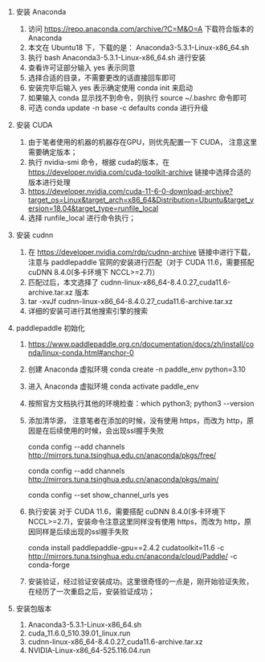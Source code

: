 1. 安装 Anaconda
    1. 访问 https://repo.anaconda.com/archive/?C=M&O=A 下载符合版本的 Anaconda
   3. 本文在 Ubuntu18 下，下载的是： Anaconda3-5.3.1-Linux-x86_64.sh
    3. 执行 bash Anaconda3-5.3.1-Linux-x86_64.sh 进行安装
    4. 查看许可证部分输入 yes 表示同意
    5. 选择合适的目录，不需要更改的话直接回车即可
    6. 安装完毕后输入 yes 表示确定使用 conda init 来启动
    7. 如果输入 conda 显示找不到命令，则执行 source ~/.bashrc 命令即可
    8. 可选 conda update -n base -c defaults conda 进行升级


2. 安装 CUDA
    1. 由于笔者使用的机器的机器存在GPU，则优先配置一下 CUDA， 注意这里需要确定版本；
    2. 执行 nvidia-smi 命令，根据 cuda的版本，在 https://developer.nvidia.com/cuda-toolkit-archive 链接中选择合适的版本进行处理
    3. https://developer.nvidia.com/cuda-11-6-0-download-archive?target_os=Linux&target_arch=x86_64&Distribution=Ubuntu&target_version=18.04&target_type=runfile_local
    4. 选择 runfile_local 进行命令执行；


3. 安装 cudnn
    1. 在 https://developer.nvidia.com/rdp/cudnn-archive 链接中进行下载，注意与 paddlepaddle 官网的安装进行匹配（对于 CUDA 11.6，需要搭配 cuDNN 8.4.0(多卡环境下 NCCL>=2.7)）
    2. 匹配过后，本文选择了 cudnn-linux-x86_64-8.4.0.27_cuda11.6-archive.tar.xz  版本
    3. tar -xvJf cudnn-linux-x86_64-8.4.0.27_cuda11.6-archive.tar.xz
    4. 详细的安装可进行其他搜索引擎的搜索


4. paddlepaddle 初始化
    1. https://www.paddlepaddle.org.cn/documentation/docs/zh/install/conda/linux-conda.html#anchor-0
    2. 创建 Anaconda 虚拟环境 conda create -n paddle_env python=3.10
    3. 进入 Anaconda 虚拟环境	conda activate paddle_env
    4. 按照官方文档执行其他的环境检查：which python3; python3 --version
    5. 添加清华源， 注意笔者在添加的时候，没有使用 https，而改为 http，原因是在后续使用的时候，会出现ssl握手失败
		
        conda config --add channels http://mirrors.tuna.tsinghua.edu.cn/anaconda/pkgs/free/
		
        conda config --add channels http://mirrors.tuna.tsinghua.edu.cn/anaconda/pkgs/main/
		
        conda config --set show_channel_urls yes
		
	6. 执行安装 对于 CUDA 11.6，需要搭配 cuDNN 8.4.0(多卡环境下 NCCL>=2.7)，安装命令注意这里同样没有使用 https，而改为 http，原因同样是后续出现的ssl握手失败
		
        conda install paddlepaddle-gpu==2.4.2 cudatoolkit=11.6 -c http://mirrors.tuna.tsinghua.edu.cn/anaconda/cloud/Paddle/ -c conda-forge
		
	7. 安装验证，经过验证安装成功。这里很奇怪的一点是，刚开始验证失败，在经历了一次重启之后，安装验证成功；


5. 安装包版本
    1. Anaconda3-5.3.1-Linux-x86_64.sh
    2. cuda_11.6.0_510.39.01_linux.run
    3. cudnn-linux-x86_64-8.4.0.27_cuda11.6-archive.tar.xz
    4. NVIDIA-Linux-x86_64-525.116.04.run
